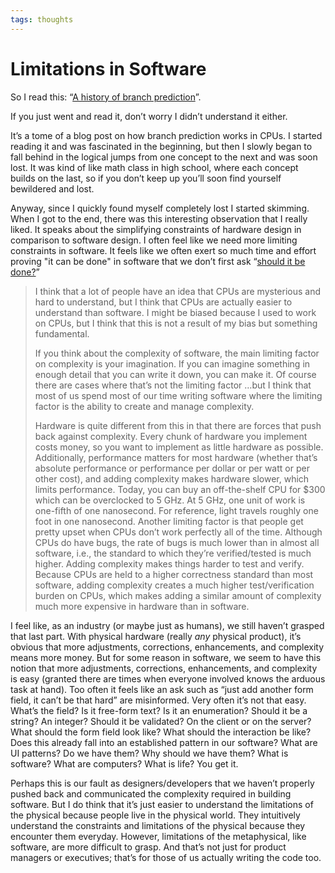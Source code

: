 ```yaml
---
tags: thoughts 
---
```


# Limitations in Software

So I read this: “[A history of branch prediction](https://danluu.com/branch-prediction/)”.

If you just went and read it, don’t worry I didn’t understand it either.

It’s a tome of a blog post on how branch prediction works in CPUs. I started reading it and was fascinated in the beginning, but then I slowly began to fall behind in the logical jumps from one concept to the next and was soon lost. It was kind of like math class in high school, where each concept builds on the last, so if you don’t keep up you’ll soon find yourself bewildered and lost. 

Anyway, since I quickly found myself completely lost I started skimming. When I got to the end, there was this interesting observation that I really liked. It speaks about the simplifying constraints of hardware design in comparison to software design. I often feel like we need more limiting constraints in software. It feels like we often exert so much time and effort proving "it can be done" in software that we don’t first ask “[should it be done?](http://s2.quickmeme.com/img/59/5940114b57a48c126522c65b6fb0936a900871a0fa482eafabb9e9af07412764.jpg)”

> I think that a lot of people have an idea that CPUs are mysterious and hard to understand, but I think that CPUs are actually easier to understand than software. I might be biased because I used to work on CPUs, but I think that this is not a result of my bias but something fundamental.
> 
> If you think about the complexity of software, the main limiting factor on complexity is your imagination. If you can imagine something in enough detail that you can write it down, you can make it. Of course there are cases where that’s not the limiting factor …but I think that most of us spend most of our time writing software where the limiting factor is the ability to create and manage complexity.
> 
> Hardware is quite different from this in that there are forces that push back against complexity. Every chunk of hardware you implement costs money, so you want to implement as little hardware as possible. Additionally, performance matters for most hardware (whether that’s absolute performance or performance per dollar or per watt or per other cost), and adding complexity makes hardware slower, which limits performance. Today, you can buy an off-the-shelf CPU for $300 which can be overclocked to 5 GHz. At 5 GHz, one unit of work is one-fifth of one nanosecond. For reference, light travels roughly one foot in one nanosecond. Another limiting factor is that people get pretty upset when CPUs don’t work perfectly all of the time. Although CPUs do have bugs, the rate of bugs is much lower than in almost all software, i.e., the standard to which they’re verified/tested is much higher. Adding complexity makes things harder to test and verify. Because CPUs are held to a higher correctness standard than most software, adding complexity creates a much higher test/verification burden on CPUs, which makes adding a similar amount of complexity much more expensive in hardware than in software.

I feel like, as an industry (or maybe just as humans), we still haven’t grasped that last part. With physical hardware (really *any* physical product), it’s obvious that more adjustments, corrections, enhancements, and complexity means more money. But for some reason in software, we seem to have this notion that more adjustments, corrections, enhancements, and complexity is easy (granted there are times when everyone involved knows the arduous task at hand). Too often it feels like an ask such as “just add another form field, it can’t be that hard” are misinformed. Very often it’s not that easy. What’s the field? Is it free-form text? Is it an enumeration? Should it be a string? An integer? Should it be validated? On the client or on the server? What should the form field look like? What should the interaction be like? Does this already fall into an established pattern in our software? What are UI patterns? Do we have them? Why should we have them? What is software? What are computers? What is life? You get it.

Perhaps this is our fault as designers/developers that we haven’t properly pushed back and communicated the complexity required in building software. But I do think that it’s just easier to understand the limitations of the physical because people live in the physical world. They intuitively understand the constraints and limitations of the physical because they encounter them everyday. However, limitations of the metaphysical, like software, are more difficult to grasp. And that’s not just for product managers or executives; that’s for those of us actually writing the code too.
